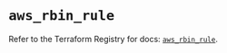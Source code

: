 # `aws_rbin_rule`

Refer to the Terraform Registry for docs: [`aws_rbin_rule`](https://registry.terraform.io/providers/hashicorp/aws/4.67.0/docs/resources/rbin_rule).
